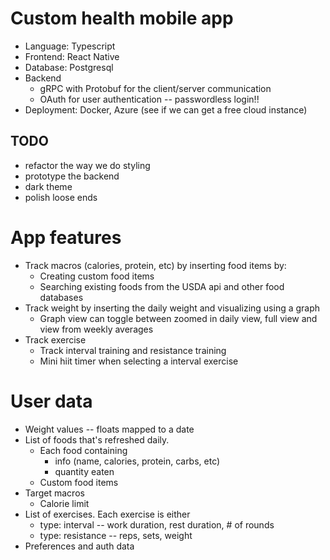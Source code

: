 # Custom health mobile app

- Language: Typescript
- Frontend: React Native
- Database: Postgresql
- Backend
  - gRPC with Protobuf for the client/server communication
  - OAuth for user authentication -- passwordless login!!
- Deployment: Docker, Azure (see if we can get a free cloud instance)

## TODO

- refactor the way we do styling
- prototype the backend
- dark theme
- polish loose ends

# App features

- Track macros (calories, protein, etc) by inserting food items by:
  - Creating custom food items
  - Searching existing foods from the USDA api and other food databases
- Track weight by inserting the daily weight and visualizing using a graph
  - Graph view can toggle between zoomed in daily view, full view and view from weekly averages
- Track exercise
  - Track interval training and resistance training
  - Mini hiit timer when selecting a interval exercise

# User data

- Weight values -- floats mapped to a date
- List of foods that's refreshed daily.
  - Each food containing
    - info (name, calories, protein, carbs, etc)
    - quantity eaten
  - Custom food items
- Target macros
  - Calorie limit
- List of exercises. Each exercise is either
  - type: interval -- work duration, rest duration, # of rounds
  - type: resistance -- reps, sets, weight
- Preferences and auth data
